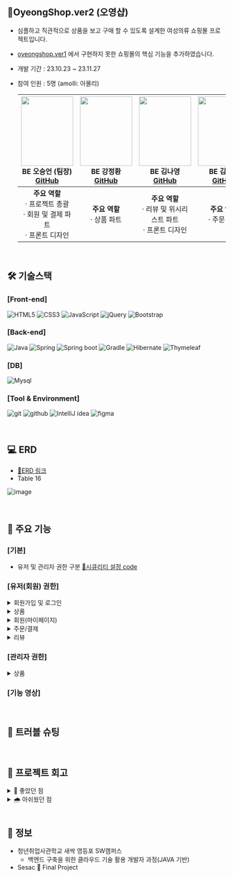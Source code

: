 ## **👗OyeongShop.ver2 (오영샵)**
- 심플하고 직관적으로 상품을 보고 구매 할 수 있도록 설계한 여성의류 쇼핑몰 프로젝트입니다.
- [oyeongshop.ver1](https://github.com/5seung/OyeongShop) 에서 구현하지 못한 쇼핑몰의 핵심 기능을 추가하였습니다.
- 개발 기간 : 23.10.23 ~ 23.11.27<br>
- 참여 인원 : 5명 (amolli: 아몰리)<br>
      
    |<img src="https://avatars.githubusercontent.com/u/126163816?s=400&v=4" width="120" height="160"/><br/>BE 오승언 (팀장) <br/><a href="https://github.com/5seung">GitHub</a>|<img src="https://avatars.githubusercontent.com/u/107999594?v=4" width="120" height="160"/><br/>BE 강정환 <br/> <a href="https://github.com/Ueong2">GitHub</a>|<img src="https://avatars.githubusercontent.com/u/144882233?v=4" width="120" height="160"/><br/>BE 김나영 <br/><a href="https://github.com/nayonez">GitHub</a>|<img src="https://avatars.githubusercontent.com/u/140488622?v=4" width="120" height="160"/><br/>BE 김윤설 <br/><a href="https://github.com/Yseolcoding">GitHub</a>|<img src="https://avatars.githubusercontent.com/u/147739911?v=4" width="120" height="160"/><br/>BE 박형배 <br/><a href="https://github.com/dev-hubris">GitHub</a>|
    |:---:|:---:|:---:|:---:|:---:|
    | <strong>주요 역할</strong> <br> &middot; 프로젝트 총괄 <br> &middot; 회원 및 결제 파트 <br> &middot; 프론트 디자인|<strong>주요 역할</strong> <br> &middot; 상품 파트 | <strong>주요 역할</strong> <br> &middot; 리뷰 및 위시리스트 파트 <br/> &middot; 프론트 디자인 | <strong>주요 역할</strong> <br/> &middot; 주문 파트 | <strong>주요 역할</strong> <br/> &middot; 장바구니 파트 |

<br>

##  🛠 기술스택

### **[Front-end]**
![HTML5](https://img.shields.io/badge/html5-%23E34F26.svg?style=for-the-badge&logo=html5&logoColor=white)
![CSS3](https://img.shields.io/badge/css3-%231572B6.svg?style=for-the-badge&logo=css3&logoColor=white)
![JavaScript](https://img.shields.io/badge/javascript-%23323330.svg?style=for-the-badge&logo=javascript&logoColor=%23F7DF1E)
![jQuery](https://img.shields.io/badge/jquery-%230769AD.svg?style=for-the-badge&logo=jquery&logoColor=white)
![Bootstrap](https://img.shields.io/badge/bootstrap-%238511FA.svg?style=for-the-badge&logo=bootstrap&logoColor=white)


### **[Back-end]**   
![Java](https://img.shields.io/badge/java11-%23ED8B00.svg?style=for-the-badge&logo=openjdk&logoColor=white)
![Spring](https://img.shields.io/badge/spring-%236DB33F.svg?style=for-the-badge&logo=spring&logoColor=white)
![Spring boot](https://img.shields.io/badge/springboot-6DB33F?style=for-the-badge&logo=springboot&logoColor=white)
![Gradle](https://img.shields.io/badge/Gradle-02303A.svg?style=for-the-badge&logo=Gradle&logoColor=white)
![Hibernate](https://img.shields.io/badge/Hibernate-59666C?style=for-the-badge&logo=Hibernate&logoColor=white)
![Thymeleaf](https://img.shields.io/badge/Thymeleaf-%23005C0F.svg?style=for-the-badge&logo=Thymeleaf&logoColor=white)

### **[DB]**
![Mysql](https://img.shields.io/badge/Mysql-4479A1?style=for-the-badge&logo=Mysql&logoColor=white)

### **[Tool & Environment]**
![git](https://img.shields.io/badge/git-F05032?style=for-the-badge&logo=git&logoColor=white)
![github](https://img.shields.io/badge/github-181717?style=for-the-badge&logo=github&logoColor=white)
![IntelliJ idea](https://img.shields.io/badge/IntelliJ_idea-000000?style=for-the-badge&logo=IntelliJidea&logoColor=white)
![figma](https://img.shields.io/badge/figma-F24E1E?style=for-the-badge&logo=figma&logoColor=white)

</br>

## 💻 ERD
- [📌ERD 링크](https://www.erdcloud.com/d/De5eKLR9fHqGtaWEs)
- Table 16

![image](https://github.com/sesac-amolli/oyeongshop.ver2/assets/126163816/5222cf19-d258-4b98-beb7-784673799052)

</br>

## 📍 주요 기능
### [기본]
- 유저 및 관리자 권한 구분 [📌시큐리티 설정 code](https://github.com/5seung/oyeongshop.ver2/blob/68d0016f92a8536bd094f7035d3ab807f754a13b/src/main/java/com/amolli/oyeongshop/ver2/security/config/SecurityConfig.java#L33-L66)
  
### [유저(회원) 권한]

<details>
<summary>회원가입 및 로그인</summary>
  
- 사이트를 통한 회원 가입 및 로그인 [📌회원가입 서비스 code](https://github.com/5seung/oyeongshop.ver2/blob/68d0016f92a8536bd094f7035d3ab807f754a13b/src/main/java/com/amolli/oyeongshop/ver2/user/service/UserServiceImpl.java#L46-L56)
- 소셜 로그인(카카오, 네이버, 구글) 인증 후 로그인 [📌서비스 code](https://github.com/5seung/oyeongshop.ver2/blob/68d0016f92a8536bd094f7035d3ab807f754a13b/src/main/java/com/amolli/oyeongshop/ver2/security/config/oauth/PrincipalOauth2UserService.java#L27-L83)
- 아이디 중복 체크 [📌ajax code](https://github.com/5seung/oyeongshop.ver2/blob/68d0016f92a8536bd094f7035d3ab807f754a13b/src/main/resources/static/js/user/signup.js#L1-L28)
  
</details>

<details>
<summary>상품</summary>
  
- 카테고리별 상품 조회
- 상품 목록조회
- 상품 정보 상세보기
- 찜하기(위시리스트 담기)
- 장바구니 담기
  
</details>

<details>
<summary>회원(마이페이지)</summary>
  
- 위시리스트 조회
  
</details>

<details>
<summary>주문/결제</summary>
  
- 단일상품 주문
  + 상품 상세보기 페이지 주문하기 진행 시
    
- 다중 상품 주문
  + 장바구니에서 선택한 상품 주문 진행 시
    
- 결제 [📌포트원 결제 api 요청 code](https://github.com/5seung/oyeongshop.ver2/blob/68d0016f92a8536bd094f7035d3ab807f754a13b/src/main/resources/static/js/order/order.js#L143-L212)
- 주문 내역 조회

</details>
<details>
<summary>리뷰</summary>
 
- 리뷰 작성  
  + 자신이 구매한 상품만 리뷰 생성 가능
  + 리뷰 이미지는 선택적으로 첨부 가능
  + 리뷰 이미지는 AWS S3 에 저장
    
- 리뷰 조회  
   + 상품별 리뷰 조회 (상품 상세보기 페이지 하단)  
   + 내가 작성한 리뷰 (마이페이지)
  
- 리뷰 삭제  
  + 구매자 본인만 삭제 가능
  
</details>


### [관리자 권한]
<details>
<summary>상품</summary>
  
- 상품 등록  
  + 상품 이미지는 1장 이상 필수 입력
  + 상품 이미지는 AWS S3 에 저장
  
- 상품 상세 내용 수정
  
</details>



### [기능 영상] 






</br>

## 💊 트러블 슈팅

</br>

## 💫 프로젝트 회고
<details>
<summary> 🌈 좋았던 점 </summary>

 - 팀장으로 프로젝트 진행률 관리와 의사소통의 어려움을 느꼈고, 이번 경험을 통해 좋은 의사소통이란 무엇일까 다시 한번 고민하였다.
 - 스프링 시큐리티, 소셜로그인 api사용 등 기술적으로 학습한 부분을
 - 여전히 jpa 개념이 부족한 부분이 많지만, 엔티티의 매핑관계를 이해하고 순환참조 문제를 해결했다는 부분에서 뿌듯했다. 특히 metahaus 프로젝트에서 사용 실패했던 경험이 있기때문에 더 뜻 깊었다. 

</details>
<details>
<summary> 🌧️ 아쉬웠던 점 </summary>

 - 소셜 로그인과 셋트로 등장하는 개념인 jwt를 이해하고 구현하고 싶었는데 프로젝트 관리의 어려움때문에 충분한 시간을 확보하지 못해 충분히 공부하지 못한것이 아쉽다.
 - AWS 배포, 테스트 코드 작성, 익셉션관리 등 구현 이외의 백엔드 개발자로의 역량을 키워야한다고 생각한 부분을 성장시키지 못한것이 아쉽다.
 - 회의록 및 프로젝트 이슈 관리가 효율적으로 관리되지 못해 무용지물이 되었다 느껴졌고, 꼭 개선이 필요한 부분이라 생각된다.

</details>

</br>

## 🚀 정보
- 청년취업사관학교 새싹 영등포 SW캠퍼스<br>
  - 백엔드 구축을 위한 클라우드 기술 활용 개발자 과정(JAVA 기반)
- Sesac 🌱 Final Project
